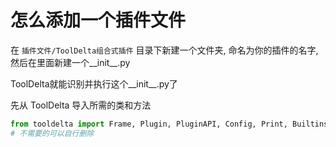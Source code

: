 # 怎么添加一个插件文件
在 `插件文件/ToolDelta组合式插件` 目录下新建一个文件夹, 命名为你的插件的名字, 然后在里面新建一个__init__.py

ToolDelta就能识别并执行这个__init__.py了

先从 ToolDelta 导入所需的类和方法
```python
from tooldelta import Frame, Plugin, PluginAPI, Config, Print, Builtins, plugins
# 不需要的可以自行删除